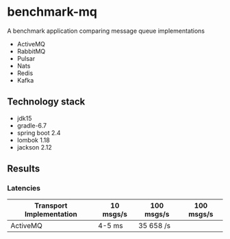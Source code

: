 # benchmark-mq
A benchmark application comparing message queue implementations
* ActiveMQ
* RabbitMQ
* Pulsar
* Nats
* Redis
* Kafka

## Technology stack
* jdk15
* gradle-6.7
* spring boot 2.4
* lombok 1.18
* jackson 2.12


## Results

### Latencies
| Transport Implementation                  | 10 msgs/s         | 100 msgs/s        | 100 msgs/s  |
| ----------------------------------------- | ----------------- | ----------------- | ----------- |
| ActiveMQ                                  | 4-5 ms         | 35 658 /s         |          |
